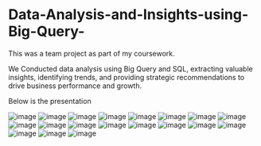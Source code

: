 # Data-Analysis-and-Insights-using-Big-Query-

This was a team project as part of my coursework.

We Conducted data analysis using Big Query and SQL, extracting valuable insights, identifying trends, and providing strategic recommendations to drive business performance and growth.

Below is the presentation

![image](https://github.com/user-attachments/assets/5bd7871f-e571-4897-9d33-7d1f1865fbdb)
![image](https://github.com/user-attachments/assets/4139e28c-0d6a-4bec-8973-d54453c9dd9f)
![image](https://github.com/user-attachments/assets/c4548265-13cc-4a41-9eee-f9ed70d570a9)
![image](https://github.com/user-attachments/assets/0a571446-eaa0-4973-8ae8-41660bfb90e9)
![image](https://github.com/user-attachments/assets/1c8b1662-3a62-4f62-a509-356f3e7a7582)
![image](https://github.com/user-attachments/assets/6e56cc8b-6435-479d-a466-9d3367078fa8)
![image](https://github.com/user-attachments/assets/0be1ecd1-329b-4cdc-9f34-e3e25b850f09)
![image](https://github.com/user-attachments/assets/e5f9dfcc-ee1f-4184-ba27-bf4d4a04a03d)
![image](https://github.com/user-attachments/assets/f85416a7-dc27-41d1-a423-c7a48bf4366c)
![image](https://github.com/user-attachments/assets/94fe813c-f5bc-4335-9403-3220abeec5e0)
![image](https://github.com/user-attachments/assets/b56750a1-b72e-4194-b007-3000fe46ed79)
![image](https://github.com/user-attachments/assets/702c6e5a-7254-4320-bc2f-194032e6b2dc)
![image](https://github.com/user-attachments/assets/8dea7790-ca9f-45b7-ae88-0c8ab23e80d2)
![image](https://github.com/user-attachments/assets/5e55d3cf-3ee9-4f3c-a0ec-14e4c3859306)
![image](https://github.com/user-attachments/assets/c2b87eb4-ffdf-4dcc-9e71-d7ea4bcbbb85)
![image](https://github.com/user-attachments/assets/c9656b2a-cdae-4720-bee2-dc0ed3e86ad5)
![image](https://github.com/user-attachments/assets/86a7a841-126d-4ed8-a487-cf5004a75e89)
![image](https://github.com/user-attachments/assets/f487fee5-076d-41f0-b2c5-dc3e575c7126)
![image](https://github.com/user-attachments/assets/c26c3f85-a71f-4bf8-b445-cb127cd4249d)
